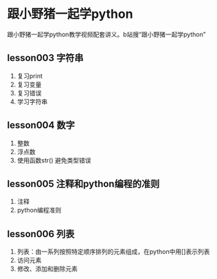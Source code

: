 # 跟小野猪一起学python
跟小野猪一起学python教学视频配套讲义。b站搜“跟小野猪一起学python”

## lesson003 字符串
1. 复习print
2. 复习变量
3. 复习错误
4. 学习字符串
  

## lesson004 数字
1. 整数
2. 浮点数 
3. 使用函数str() 避免类型错误

  
## lesson005 注释和python编程的准则
1. 注释
2. python编程准则
   
      
## lesson006 列表

1. 列表：由一系列按照特定顺序排列的元素组成，在python中用[]表示列表
2. 访问元素
3. 修改、添加和删除元素
 
 


